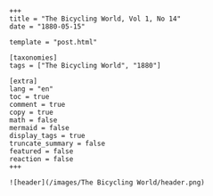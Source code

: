 
    +++
    title = "The Bicycling World, Vol 1, No 14"
    date = "1880-05-15"

    template = "post.html"

    [taxonomies]
    tags = ["The Bicycling World", "1880"]

    [extra]
    lang = "en"
    toc = true
    comment = true
    copy = true
    math = false
    mermaid = false
    display_tags = true
    truncate_summary = false
    featured = false
    reaction = false
    +++

    ![header](/images/The Bicycling World/header.png)

    